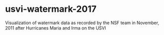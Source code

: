 # usvi-watermark-2017
Visualization of watermark data as recorded by the NSF team in November, 2011 after Hurricanes Maria and Irma on the USVI
